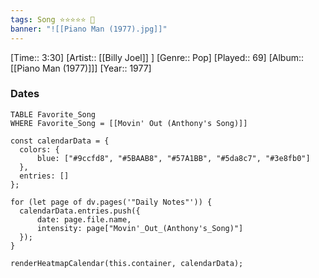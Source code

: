 ```yaml
---
tags: Song ⭐⭐⭐⭐⭐ 💛
banner: "![[Piano Man (1977).jpg]]"
---
```

[Time:: 3:30]
[Artist:: [[Billy Joel]] ]
[Genre:: Pop]
[Played:: 69]
[Album:: [[Piano Man (1977)]]]
[Year:: 1977]
### Dates
````dataview
TABLE Favorite_Song
WHERE Favorite_Song = [[Movin' Out (Anthony's Song)]]
````

  ```dataviewjs
const calendarData = { 
	colors: { 
		blue: ["#9ccfd8", "#5BAAB8", "#57A1BB", "#5da8c7", "#3e8fb0"] 
	}, 
	entries: [] 
}; 

for (let page of dv.pages('"Daily Notes"')) { 
	calendarData.entries.push({ 
		date: page.file.name, 
		intensity: page["Movin'_Out_(Anthony's_Song)"]
	}); 
} 

renderHeatmapCalendar(this.container, calendarData);
```

